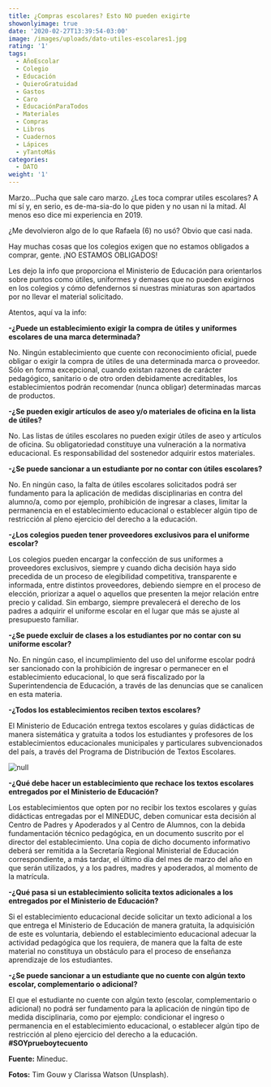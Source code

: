 ```yaml
---
title: ¿Compras escolares? Esto NO pueden exigirte
showonlyimage: true
date: '2020-02-27T13:39:54-03:00'
image: /images/uploads/dato-utiles-escolares1.jpg
rating: '1'
tags:
  - AñoEscolar
  - Colegio
  - Educación
  - QuieroGratuidad
  - Gastos
  - Caro
  - EducaciónParaTodos
  - Materiales
  - Compras
  - Libros
  - Cuadernos
  - Lápices
  - yTantoMás
categories:
  - DATO
weight: '1'
---
```

Marzo…Pucha que sale caro marzo. ¿Les toca comprar utiles escolares? A mí sí y, en serio, es de-ma-sia-do lo que piden y no usan ni la mitad. Al menos eso dice mi experiencia en 2019.

<!--more-->

¿Me devolvieron algo de lo que Rafaela (6) no usó? Obvio que casi nada.

Hay muchas cosas que los colegios exigen que no estamos obligados a comprar, gente. ¡NO ESTAMOS OBLIGADOS! 


Les dejo la info que proporciona el Ministerio de Educación para orientarlos sobre puntos como útiles, uniformes y demases que no pueden exigirnos en los colegios y cómo defendernos si nuestras miniaturas son apartados por no llevar el material solicitado.

Atentos, aquí va la info:

**\-¿Puede un establecimiento exigir la compra de útiles y uniformes escolares de una marca determinada?**


No. Ningún establecimiento que cuente con reconocimiento oficial, puede obligar o exigir la compra de útiles de una determinada marca o proveedor. Sólo en forma excepcional, cuando existan razones de carácter pedagógico, sanitario o de otro orden debidamente acreditables, los establecimientos podrán recomendar (nunca obligar) determinadas marcas de productos.

**\-¿Se pueden exigir artículos de aseo y/o materiales de oficina en la lista de útiles?**


No. Las listas de útiles escolares no pueden exigir útiles de aseo y artículos de oficina. Su obligatoriedad constituye una vulneración a la normativa educacional. Es responsabilidad del sostenedor adquirir estos materiales.

**\-¿Se puede sancionar a un estudiante por no contar con útiles escolares?**


No. En ningún caso, la falta de útiles escolares solicitados podrá ser fundamento para la aplicación de medidas disciplinarias en contra del alumno/a, como por ejemplo, prohibición de ingresar a clases, limitar la permanencia en el establecimiento educacional o establecer algún tipo de restricción al pleno ejercicio del derecho a la educación.

**\-¿Los colegios pueden tener proveedores exclusivos para el uniforme escolar?**


Los colegios pueden encargar la confección de sus uniformes a proveedores exclusivos, siempre y cuando dicha decisión haya sido precedida de un proceso de elegibilidad competitiva, transparente e informada, entre distintos proveedores, debiendo siempre en el proceso de elección, priorizar a aquel o aquellos que presenten la mejor relación entre precio y calidad. Sin embargo, siempre prevalecerá el derecho de los padres a adquirir el uniforme escolar en el lugar que más se ajuste al presupuesto familiar.

**\-¿Se puede excluir de clases a los estudiantes por no contar con su uniforme escolar?**


No. En ningún caso, el incumplimiento del uso del uniforme escolar podrá ser sancionado con la prohibición de ingresar o permanecer en el establecimiento educacional, lo que será fiscalizado por la Superintendencia de Educación, a través de las denuncias que se canalicen en esta materia.

**\-¿Todos los establecimientos reciben textos escolares?**


El Ministerio de Educación entrega textos escolares y guías didácticas de manera sistemática y gratuita a todos los estudiantes y profesores de los establecimientos educacionales municipales y particulares subvencionados del país, a través del Programa de Distribución de Textos Escolares.

![null](/images/uploads/dato-u-tilesescolares2.jpg)

**\-¿Qué debe hacer un establecimiento que rechace los textos escolares entregados por el Ministerio de Educación?**


Los establecimientos que opten por no recibir los textos escolares y guías didácticas entregadas por el MINEDUC, deben comunicar esta decisión al Centro de Padres y Apoderados y al Centro de Alumnos, con la debida fundamentación técnico pedagógica, en un documento suscrito por el director del establecimiento. Una copia de dicho documento informativo deberá ser remitida a la Secretaría Regional Ministerial de Educación correspondiente, a más tardar, el último día del mes de marzo del año en que serán utilizados, y a los padres, madres y apoderados, al momento de la matrícula.

**\-¿Qué pasa si un establecimiento solicita textos adicionales a los entregados por el Ministerio de Educación?**


Si el establecimiento educacional decide solicitar un texto adicional a los que entrega el Ministerio de Educación de manera gratuita, la adquisición de este es voluntaria, debiendo el establecimiento educacional adecuar la actividad pedagógica que los requiera, de manera que la falta de este material no constituya un obstáculo para el proceso de enseñanza aprendizaje de los estudiantes.

**\-¿Se puede sancionar a un estudiante que no cuente con algún texto escolar, complementario o adicional?**

El que el estudiante no cuente con algún texto (escolar, complementario o adicional) no podrá ser fundamento para la aplicación de ningún tipo de medida disciplinaria, como por ejemplo: condicionar el ingreso o permanencia en el establecimiento educacional, o establecer algún tipo de restricción al pleno ejercicio del derecho a la educación. **\#SOYprueboytecuento**

**Fuente:** Mineduc.

**Fotos:** Tim Gouw y Clarissa Watson (Unsplash).
